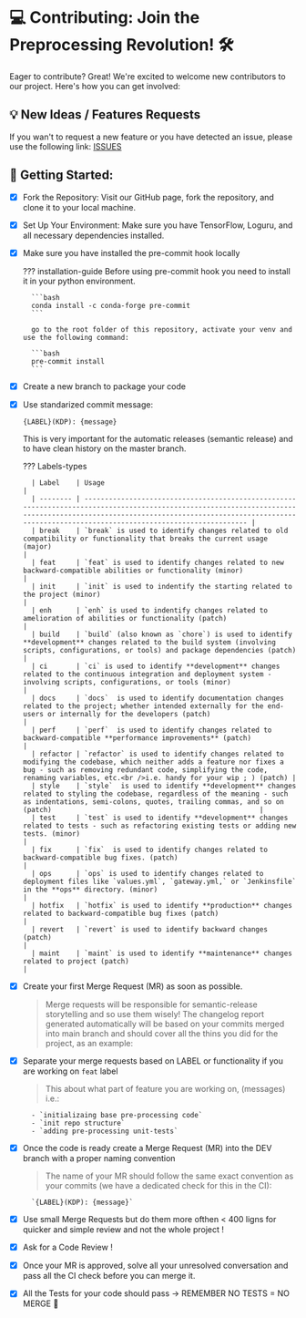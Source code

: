 # 💻 Contributing: Join the Preprocessing Revolution! 🛠️

Eager to contribute? Great! We're excited to welcome new contributors to our project. Here's how you can get involved:

## 💡 New Ideas / Features Requests

If you wan't to request a new feature or you have detected an issue, please use the following link:
[ISSUES](https://github.com/piotrlaczkowski/keras-data-processor/issues)

## 🚀 Getting Started:

- [x] Fork the Repository: Visit our GitHub page, fork the repository, and clone it to your local machine.

- [x] Set Up Your Environment: Make sure you have TensorFlow, Loguru, and all necessary dependencies installed.

- [x] Make sure you have installed the pre-commit hook locally

  ??? installation-guide
  Before using pre-commit hook you need to install it in your python environment.

        ```bash
        conda install -c conda-forge pre-commit
        ```

        go to the root folder of this repository, activate your venv and use the following command:

        ```bash
        pre-commit install
        ```

- [x] Create a new branch to package your code

- [x] Use standarized commit message:

  `{LABEL}(KDP): {message}`

  This is very important for the automatic releases (semantic release) and to have clean history on the master branch.

  ??? Labels-types

        | Label    | Usage                                                                                                                                                                                                                                             |
        | -------- | ------------------------------------------------------------------------------------------------------------------------------------------------------------------------------------------------------------------------------------------------- |
        | break    | `break` is used to identify changes related to old compatibility or functionality that breaks the current usage (major)                                                                                                                           |
        | feat     | `feat` is used to identify changes related to new backward-compatible abilities or functionality (minor)                                                                                                                                          |
        | init     | `init` is used to indentify the starting related to the project (minor)                                                                                                                                                                           |
        | enh      | `enh` is used to indentify changes related to amelioration of abilities or functionality (patch)                                                                                                                                                  |
        | build    | `build` (also known as `chore`) is used to identify **development** changes related to the build system (involving scripts, configurations, or tools) and package dependencies (patch)                                                            |
        | ci       | `ci` is used to identify **development** changes related to the continuous integration and deployment system - involving scripts, configurations, or tools (minor)                                                                                |
        | docs     | `docs`  is used to identify documentation changes related to the project; whether intended externally for the end-users or internally for the developers (patch)                                                                                  |
        | perf     | `perf`  is used to identify changes related to backward-compatible **performance improvements** (patch)                                                                                                                                           |
        | refactor | `refactor` is used to identify changes related to modifying the codebase, which neither adds a feature nor fixes a bug - such as removing redundant code, simplifying the code, renaming variables, etc.<br />i.e. handy for your wip ; ) (patch) |
        | style    | `style`  is used to identify **development** changes related to styling the codebase, regardless of the meaning - such as indentations, semi-colons, quotes, trailing commas, and so on (patch)                                                   |
        | test     | `test` is used to identify **development** changes related to tests - such as refactoring existing tests or adding new tests. (minor)                                                                                                             |
        | fix      | `fix`  is used to identify changes related to backward-compatible bug fixes. (patch)                                                                                                                                                              |
        | ops      | `ops` is used to identify changes related to deployment files like `values.yml`, `gateway.yml,` or `Jenkinsfile` in the **ops** directory. (minor)                                                                                                |
        | hotfix   | `hotfix` is used to identify **production** changes related to backward-compatible bug fixes (patch)                                                                                                                                              |
        | revert   | `revert` is used to identify backward changes (patch)                                                                                                                                                                                             |
        | maint    | `maint` is used to identify **maintenance** changes related to project (patch)                                                                                                                                                                    |

- [x] Create your first Merge Request (MR) as soon as possible.

  > Merge requests will be responsible for semantic-release storytelling and so use them wisely! The changelog report generated automatically will be based on your commits merged into main branch and should cover all the thins you did for the project, as an example:

- [x] Separate your merge requests based on LABEL or functionality if you are working on `feat` label

  > This about what part of feature you are working on, (messages) i.e.:

        - `initializaing base pre-processing code`
        - `init repo structure`
        - `adding pre-processing unit-tests`

- [x] Once the code is ready create a Merge Request (MR) into the DEV branch with a proper naming convention

  > The name of your MR should follow the same exact convention as your commits (we have a dedicated check for this in the CI):

        `{LABEL}(KDP): {message}`

- [x] Use small Merge Requests but do them more ofthen < 400 ligns for quicker and simple review and not the whole project !

- [x] Ask for a Code Review !

- [x] Once your MR is approved, solve all your unresolved conversation and pass all the CI check before you can merge it.

- [x] All the Tests for your code should pass -> REMEMBER NO TESTS = NO MERGE 🚨
